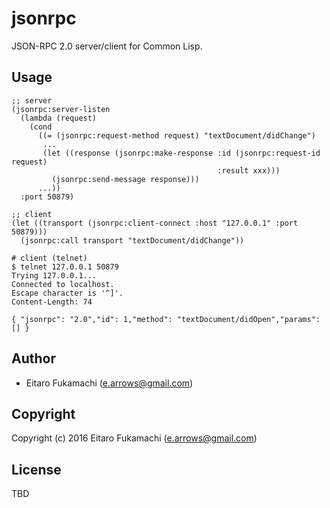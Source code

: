 # jsonrpc

JSON-RPC 2.0 server/client for Common Lisp.

## Usage

```common-lisp
;; server
(jsonrpc:server-listen
  (lambda (request)
    (cond
      ((= (jsonrpc:request-method request) "textDocument/didChange")
       ...
       (let ((response (jsonrpc:make-response :id (jsonrpc:request-id request)
                                              :result xxx)))
         (jsonrpc:send-message response)))
      ...))
  :port 50879)
```

```common-lisp
;; client
(let ((transport (jsonrpc:client-connect :host "127.0.0.1" :port 50879)))
  (jsonrpc:call transport "textDocument/didChange"))
```

```
# client (telnet)
$ telnet 127.0.0.1 50879
Trying 127.0.0.1...
Connected to localhost.
Escape character is '^]'.
Content-Length: 74

{ "jsonrpc": "2.0","id": 1,"method": "textDocument/didOpen","params": [] }
```

## Author

* Eitaro Fukamachi (e.arrows@gmail.com)

## Copyright

Copyright (c) 2016 Eitaro Fukamachi (e.arrows@gmail.com)

## License

TBD
